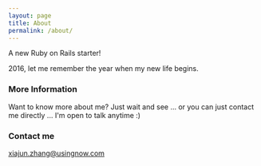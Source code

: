 ```yaml
---
layout: page
title: About
permalink: /about/
---
```


A new Ruby on Rails starter!

2016, let me remember the year when my new life begins. 

### More Information

Want to know more about me? Just wait and see ... or you can just contact me directly ... I'm open to talk anytime :)

### Contact me

[xiajun.zhang@usingnow.com](mailto:xiajun.zhang@usingnow.com)